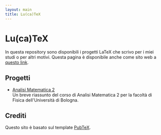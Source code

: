 ```yaml
---
layout: main
title: Lu(ca)TeX
---
```


# Lu(ca)TeX

In questa repository sono disponibili i progetti LaTeX che scrivo per i miei studi o per altri motivi. Questa pagina è disponibile anche come sito web a [questo link](https://https://luckeedev.github.io/lutex).

## Progetti

-   [Analisi Matematica 2](https://luckeedev.github.io/lutex/analysis_2.pdf)  
    Un breve riassunto del corso di Analisi Matematica 2 per la facoltà di Fisica dell'Università di Bologna.

## Crediti

Questo sito è basato sul template [PubTeX](https://github.com/jonhue/pubtex).

